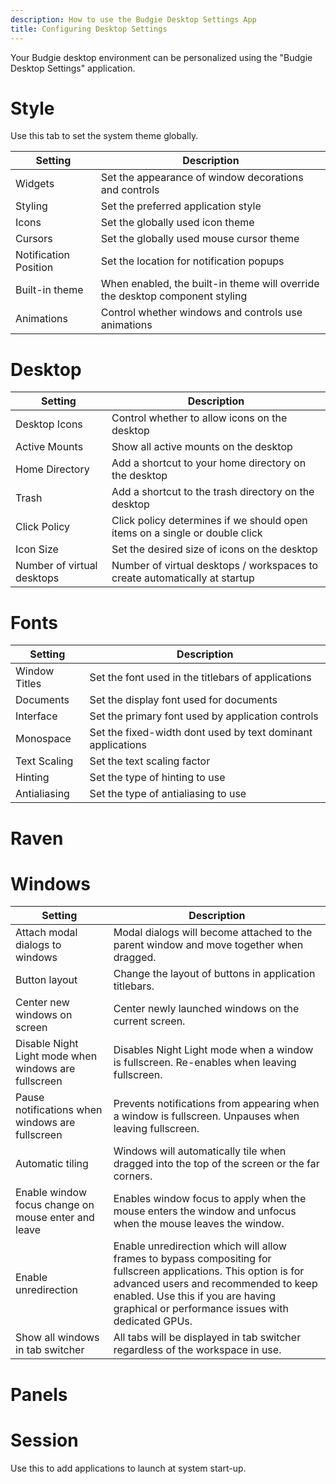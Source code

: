 ```yaml
---
description: How to use the Budgie Desktop Settings App
title: Configuring Desktop Settings
---
```


Your Budgie desktop environment can be personalized using the "Budgie Desktop Settings" application.


# Style
 Use this tab to set the system theme globally.
 
| Setting                          | Description                                           |
| -------------------------------- | ------------------                                    |
| Widgets                          | Set the appearance of window decorations and controls |
| Styling                          | Set the preferred application style                   |
| Icons                            | Set the globally used icon theme                      |
| Cursors                          | Set the globally used mouse cursor theme              |
| Notification Position            | Set the location for notification popups              |
| Built-in theme                   | When enabled, the built-in theme will override the desktop component styling |
| Animations                       | Control whether windows and controls use animations   |


# Desktop

| Setting                          | Description                                           |
| -------------------------------- | ------------------                                    |
| Desktop Icons                    | Control whether to allow icons on the desktop |
| Active Mounts                          | Show all active mounts on the desktop                   |
| Home Directory                            | Add a shortcut to your home directory on the desktop                      |
| Trash                          | Add a shortcut to the trash directory on the desktop              |
| Click Policy            | Click policy determines if we should open items on a single or double click              |
| Icon Size                   | Set the desired size of icons on the desktop |
| Number of virtual desktops                       | Number of virtual desktops / workspaces to create automatically at startup   |


# Fonts

| Setting                          | Description                                           |
| -------------------------------- | ------------------                                    |
| Window Titles                          | Set the font used in the titlebars of applications |
| Documents                          | Set the display font used for documents                   |
| Interface                            | Set the primary font used by application controls                      |
| Monospace                          | Set the fixed-width dont used by text dominant applications              |
| Text Scaling            | Set the text scaling factor              |
| Hinting                   | Set the type of hinting to use |
| Antialiasing                       | Set the type of antialiasing to use   |


# Raven

# Windows

| Setting                          | Description                                           |
| -------------------------------- | ------------------                                    |
| Attach modal dialogs to windows                          | Modal dialogs will become attached to the parent window and move together when dragged. |
| Button layout                          | Change the layout of buttons in application titlebars.                  |
| Center new windows on screen                            | Center newly launched windows on the current screen.                  |
| Disable Night Light mode when windows are fullscreen                          | Disables Night Light mode when a window is fullscreen. Re-enables when leaving fullscreen.              |
| Pause notifications when windows are fullscreen            | Prevents notifications from appearing when a window is fullscreen. Unpauses when leaving fullscreen.             |
| Automatic tiling                  | Windows will automatically tile when dragged into the top of the screen or the far corners. |
| Enable window focus change on mouse enter and leave                       | Enables window focus to apply when the mouse enters the window and unfocus when the mouse leaves the window.   |
| Enable unredirection                  | Enable unredirection which will allow frames to bypass compositing for fullscreen applications. This option is for advanced users and recommended to keep enabled. Use this if you are having graphical or performance issues with dedicated GPUs.          |
| Show all windows in tab switcher   | All tabs will be displayed in tab switcher regardless of the workspace in use.  |

# Panels

# Session

Use this to add applications to launch at system start-up.
